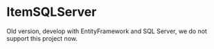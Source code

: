 # ItemSQLServer

Old version, develop with EntityFramework and SQL Server, we do not support this project now.
